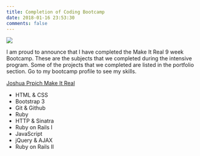 ```yaml
---
title: Completion of Coding Bootcamp
date: 2018-01-16 23:53:30
comments: false
---
```


![](https://makeitreal.camp/assets/03interna-programa-88e22a3237045afdf6535f59a81a884bf69aac350d0f93005c5f8e21c24c76f9.jpg)


I am proud to announce that I have completed the Make It Real 9 week Bootcamp. These are the subjects that we completed during the intensive program. Some of the projects that we completed are listed in the portfolio section. Go to my bootcamp profile to see my skills. 

[Joshua Prpich Make It Real](https://makeitreal.camp/u/e0e779699419125d)


* HTML & CSS
* Bootstrap 3
* Git & Github
* Ruby
* HTTP & Sinatra
* Ruby on Rails I
* JavaScript
* jQuery & AJAX
* Ruby on Rails II

<!-- more -->